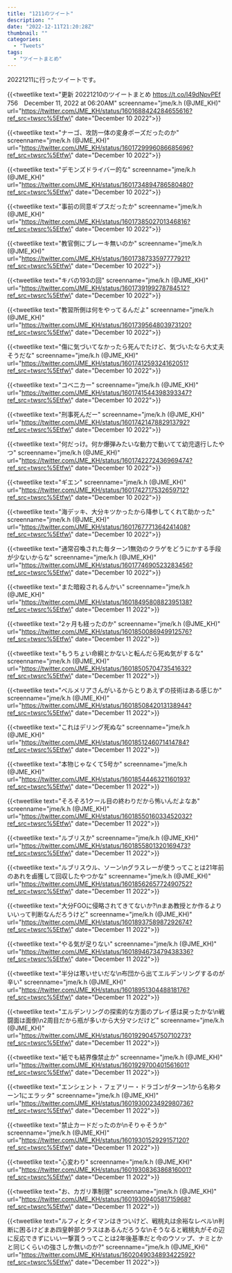 ```yaml
---
title: "1211のツイート"
description: ""
date: "2022-12-11T21:20:28Z"
thumbnail: ""
categories:
  - "Tweets"
tags:
  - "ツイートまとめ"
---
```

20221211に行ったツイートです。
<!--more-->
{{<tweetlike text=\"更新 20221210のツイートまとめ https://t.co/I49dNpvPEf 756　December 11, 2022 at 06:20AM\" screenname=\"jme/k.h (@JME_KH)\" url=\"https://twitter.com/JME_KH/status/1601688424284655616?ref_src=twsrc%5Etfw\" date=\"December 10 2022\">}}

{{<tweetlike text=\"ナーゴ、攻防一体の変身ポーズだったのか\" screenname=\"jme/k.h (@JME_KH)\" url=\"https://twitter.com/JME_KH/status/1601729996086685696?ref_src=twsrc%5Etfw\" date=\"December 10 2022\">}}

{{<tweetlike text=\"デモンズドライバー的な\" screenname=\"jme/k.h (@JME_KH)\" url=\"https://twitter.com/JME_KH/status/1601734894786580480?ref_src=twsrc%5Etfw\" date=\"December 10 2022\">}}

{{<tweetlike text=\"事前の同意ギプスだったか\" screenname=\"jme/k.h (@JME_KH)\" url=\"https://twitter.com/JME_KH/status/1601738502701346816?ref_src=twsrc%5Etfw\" date=\"December 10 2022\">}}

{{<tweetlike text=\"教官側にブレーキ無いのか\" screenname=\"jme/k.h (@JME_KH)\" url=\"https://twitter.com/JME_KH/status/1601738733597777921?ref_src=twsrc%5Etfw\" date=\"December 10 2022\">}}

{{<tweetlike text=\"キバの193の回\" screenname=\"jme/k.h (@JME_KH)\" url=\"https://twitter.com/JME_KH/status/1601739199278784512?ref_src=twsrc%5Etfw\" date=\"December 10 2022\">}}

{{<tweetlike text=\"教習所側は何をやってるんだよ\" screenname=\"jme/k.h (@JME_KH)\" url=\"https://twitter.com/JME_KH/status/1601739564803973120?ref_src=twsrc%5Etfw\" date=\"December 10 2022\">}}

{{<tweetlike text=\"傷に気づいてなかったら死んでたけど、気づいたなら大丈夫そうだな\" screenname=\"jme/k.h (@JME_KH)\" url=\"https://twitter.com/JME_KH/status/1601741259324162051?ref_src=twsrc%5Etfw\" date=\"December 10 2022\">}}

{{<tweetlike text=\"コベニカー\" screenname=\"jme/k.h (@JME_KH)\" url=\"https://twitter.com/JME_KH/status/1601741544398393347?ref_src=twsrc%5Etfw\" date=\"December 10 2022\">}}

{{<tweetlike text=\"刑事死んだー\" screenname=\"jme/k.h (@JME_KH)\" url=\"https://twitter.com/JME_KH/status/1601742147882913792?ref_src=twsrc%5Etfw\" date=\"December 10 2022\">}}

{{<tweetlike text=\"何だっけ。何か爆弾みたいな動力で動いてて幼児退行したやつ\" screenname=\"jme/k.h (@JME_KH)\" url=\"https://twitter.com/JME_KH/status/1601742272436969474?ref_src=twsrc%5Etfw\" date=\"December 10 2022\">}}

{{<tweetlike text=\"ギエン\" screenname=\"jme/k.h (@JME_KH)\" url=\"https://twitter.com/JME_KH/status/1601742717532659712?ref_src=twsrc%5Etfw\" date=\"December 10 2022\">}}

{{<tweetlike text=\"海デッキ、大分キツかったから降参してくれて助かった\" screenname=\"jme/k.h (@JME_KH)\" url=\"https://twitter.com/JME_KH/status/1601767771364241408?ref_src=twsrc%5Etfw\" date=\"December 10 2022\">}}

{{<tweetlike text=\"通常召喚された毎ターン1無効のクラゲをどうにかする手段が少ないからな\" screenname=\"jme/k.h (@JME_KH)\" url=\"https://twitter.com/JME_KH/status/1601774690523283456?ref_src=twsrc%5Etfw\" date=\"December 10 2022\">}}

{{<tweetlike text=\"また暗殺されるんかい\" screenname=\"jme/k.h (@JME_KH)\" url=\"https://twitter.com/JME_KH/status/1601849580882395138?ref_src=twsrc%5Etfw\" date=\"December 11 2022\">}}

{{<tweetlike text=\"2ヶ月も経ったのか\" screenname=\"jme/k.h (@JME_KH)\" url=\"https://twitter.com/JME_KH/status/1601850086949912576?ref_src=twsrc%5Etfw\" date=\"December 11 2022\">}}

{{<tweetlike text=\"もうちょい命綱とかないと転んだら死ぬ気がするな\" screenname=\"jme/k.h (@JME_KH)\" url=\"https://twitter.com/JME_KH/status/1601850570473541632?ref_src=twsrc%5Etfw\" date=\"December 11 2022\">}}

{{<tweetlike text=\"ベルメリアさんがいるからとりあえずの技術はある感じか\" screenname=\"jme/k.h (@JME_KH)\" url=\"https://twitter.com/JME_KH/status/1601850842013138944?ref_src=twsrc%5Etfw\" date=\"December 11 2022\">}}

{{<tweetlike text=\"これはデリング死ぬな\" screenname=\"jme/k.h (@JME_KH)\" url=\"https://twitter.com/JME_KH/status/1601851246071414784?ref_src=twsrc%5Etfw\" date=\"December 11 2022\">}}

{{<tweetlike text=\"本物じゃなくて5号か\" screenname=\"jme/k.h (@JME_KH)\" url=\"https://twitter.com/JME_KH/status/1601854446321160193?ref_src=twsrc%5Etfw\" date=\"December 11 2022\">}}

{{<tweetlike text=\"そろそろ1クール目の終わりだから怖いんだよなあ\" screenname=\"jme/k.h (@JME_KH)\" url=\"https://twitter.com/JME_KH/status/1601855016033452032?ref_src=twsrc%5Etfw\" date=\"December 11 2022\">}}

{{<tweetlike text=\"ルブリスか\" screenname=\"jme/k.h (@JME_KH)\" url=\"https://twitter.com/JME_KH/status/1601855801320169473?ref_src=twsrc%5Etfw\" date=\"December 11 2022\">}}

{{<tweetlike text=\"ルブリスウル、ソーン\nグラスレーが使うってことは21年前のあれを鹵獲して回収したやつかな\" screenname=\"jme/k.h (@JME_KH)\" url=\"https://twitter.com/JME_KH/status/1601856265772490752?ref_src=twsrc%5Etfw\" date=\"December 11 2022\">}}

{{<tweetlike text=\"大分FGOに侵略されてきてないか?\nまあ教授とか作るよりいいって判断なんだろうけど\" screenname=\"jme/k.h (@JME_KH)\" url=\"https://twitter.com/JME_KH/status/1601893758987292674?ref_src=twsrc%5Etfw\" date=\"December 11 2022\">}}

{{<tweetlike text=\"やる気が足りない\" screenname=\"jme/k.h (@JME_KH)\" url=\"https://twitter.com/JME_KH/status/1601894673479438336?ref_src=twsrc%5Etfw\" date=\"December 11 2022\">}}

{{<tweetlike text=\"半分は寒いせいだな\n布団から出てエルデンリングするのが辛い\" screenname=\"jme/k.h (@JME_KH)\" url=\"https://twitter.com/JME_KH/status/1601895130448818176?ref_src=twsrc%5Etfw\" date=\"December 11 2022\">}}

{{<tweetlike text=\"エルデンリングの探索的な方面のプレイ感は戻ったかな\n戦闘面は面倒\n2周目だから瓶が多いから大分マシだけど\" screenname=\"jme/k.h (@JME_KH)\" url=\"https://twitter.com/JME_KH/status/1601929045750710273?ref_src=twsrc%5Etfw\" date=\"December 11 2022\">}}

{{<tweetlike text=\"紙でも結界像禁止か\" screenname=\"jme/k.h (@JME_KH)\" url=\"https://twitter.com/JME_KH/status/1601929700401561601?ref_src=twsrc%5Etfw\" date=\"December 11 2022\">}}

{{<tweetlike text=\"エンシェント・フェアリー・ドラゴンがターン1から名称ターン1にエラッタ\" screenname=\"jme/k.h (@JME_KH)\" url=\"https://twitter.com/JME_KH/status/1601930023492980736?ref_src=twsrc%5Etfw\" date=\"December 11 2022\">}}

{{<tweetlike text=\"禁止カードだったのか\nそりゃそうか\" screenname=\"jme/k.h (@JME_KH)\" url=\"https://twitter.com/JME_KH/status/1601930152929157120?ref_src=twsrc%5Etfw\" date=\"December 11 2022\">}}

{{<tweetlike text=\"心変わり\" screenname=\"jme/k.h (@JME_KH)\" url=\"https://twitter.com/JME_KH/status/1601930836386816001?ref_src=twsrc%5Etfw\" date=\"December 11 2022\">}}

{{<tweetlike text=\"お、カガリ準制限\" screenname=\"jme/k.h (@JME_KH)\" url=\"https://twitter.com/JME_KH/status/1601930940581715968?ref_src=twsrc%5Etfw\" date=\"December 11 2022\">}}

{{<tweetlike text=\"ルフィとタイマンはきついけど、戦桃丸は余裕なレベル\n判断に困るけどまあ四皇幹部クラスはあるんだろうな\nそうなると戦桃丸がその辺に反応できずにいい一撃貰うってことは2年後基準だと今のウソップ、ナミとかと同じくらいの強さしか無いのか?\" screenname=\"jme/k.h (@JME_KH)\" url=\"https://twitter.com/JME_KH/status/1602049034893422592?ref_src=twsrc%5Etfw\" date=\"December 11 2022\">}}

